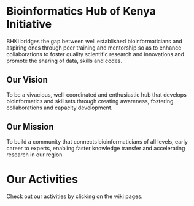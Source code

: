 # Bioinformatics Hub of Kenya Initiative
BHKi bridges the gap between well established bioinformaticians and aspiring ones through peer training and mentorship so as to enhance collaborations to foster quality scientific research and innovations and promote the sharing of data, skills and codes. 

## Our Vision
To be a vivacious, well-coordinated and enthusiastic hub that develops bioinformatics and skillsets through creating awareness, fostering collaborations and capacity development.

## Our Mission
To build a community that connects bioinformaticians of all levels, early career to experts, enabling faster knowledge transfer and accelerating research in our region.

# Our Activities
Check out our activities by clicking on the wiki pages. 
